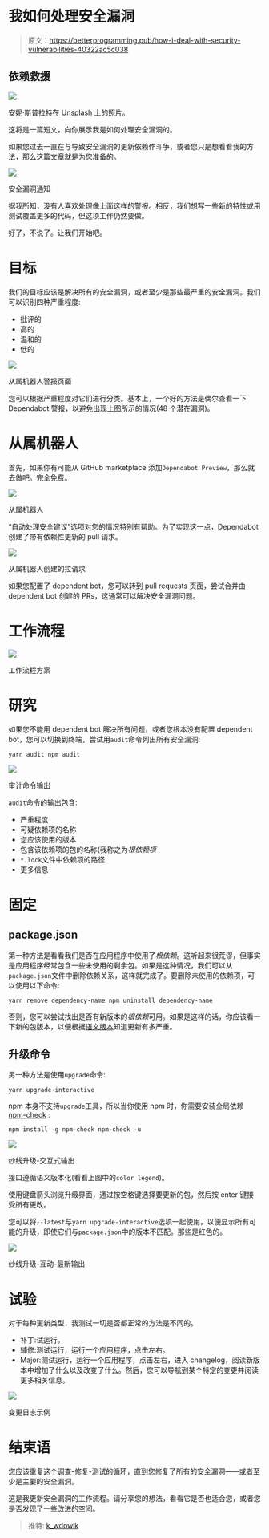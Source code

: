 # 我如何处理安全漏洞

> 原文：<https://betterprogramming.pub/how-i-deal-with-security-vulnerabilities-40322ac5c038>

## 依赖救援

![](img/a1b38f71ce2556450bf6af7664ab9aae.png)

安妮·斯普拉特在 [Unsplash](https://unsplash.com?utm_source=medium&utm_medium=referral) 上的照片。

这将是一篇短文，向你展示我是如何处理安全漏洞的。

如果您过去一直在与导致安全漏洞的更新依赖作斗争，或者您只是想看看我的方法，那么这篇文章就是为您准备的。

![](img/696cb350484fbed9ffa7a311e0ff6d47.png)

安全漏洞通知

据我所知，没有人喜欢处理像上面这样的警报。相反，我们想写一些新的特性或用测试覆盖更多的代码，但这项工作仍然要做。

好了，不说了。让我们开始吧。

# **目标**

我们的目标应该是解决所有的安全漏洞，或者至少是那些最严重的安全漏洞。我们可以识别四种严重程度:

*   批评的
*   高的
*   温和的
*   低的

![](img/2e1c434060b05d9eeaf12d4470ea1d78.png)

从属机器人警报页面

您可以根据严重程度对它们进行分类。基本上，一个好的方法是偶尔查看一下 Dependabot 警报，以避免出现上图所示的情况(48 个潜在漏洞)。

# 从属机器人

首先，如果你有可能从 GitHub marketplace 添加`Dependabot Preview`，那么就去做吧。完全免费。

![](img/e044eaf48d31c7c2e236b6b76a01e5b9.png)

从属机器人

“自动处理安全建议”选项对您的情况特别有帮助。为了实现这一点，Dependabot 创建了带有依赖性更新的 pull 请求。

![](img/4030c45ff1546afae4180deb35762468.png)

从属机器人创建的拉请求

如果您配置了 dependent bot，您可以转到 pull requests 页面，尝试合并由 dependent bot 创建的 PRs，这通常可以解决安全漏洞问题。

# 工作流程

![](img/04bb6a7750ef441c4c7685089660af50.png)

工作流程方案

# 研究

如果您不能用 dependent bot 解决所有问题，或者您根本没有配置 dependent bot，您可以切换到终端，尝试用`audit`命令列出所有安全漏洞:

```
yarn audit npm audit
```

![](img/a3394e9df2777e583a2af9c7bbaee1e1.png)

审计命令输出

`audit`命令的输出包含:

*   严重程度
*   可疑依赖项的名称
*   您应该使用的版本
*   包含该依赖项的包的名称(我称之为*根依赖项*
*   `*.lock`文件中依赖项的路径
*   更多信息

# 固定

## **package.json**

第一种方法是看看我们是否在应用程序中使用了*根依赖*。这听起来很荒谬，但事实是应用程序经常包含一些未使用的剩余包。如果是这种情况，我们可以从`package.json`文件中删除依赖关系，这样就完成了。要删除未使用的依赖项，可以使用以下命令:

```
yarn remove dependency-name npm uninstall dependency-name
```

否则，您可以尝试找出是否有新版本的*根依赖*可用。如果是这样的话，你应该看一下新的包版本，以便根据[语义版本](https://docs.npmjs.com/about-semantic-versioning)知道更新有多严重。

## 升级命令

另一种方法是使用`upgrade`命令:

```
yarn upgrade-interactive
```

npm 本身不支持`upgrade`工具，所以当你使用 npm 时，你需要安装全局依赖 [npm-check](https://www.npmjs.com/package/npm-check) :

```
npm install -g npm-check npm-check -u
```

![](img/79bd5f249d49937c013d055e0e9b45ed.png)

纱线升级-交互式输出

接口遵循语义版本化(看看上图中的`color legend`)。

使用键盘箭头浏览升级界面，通过按空格键选择要更新的包，然后按 enter 键接受所有更改。

您可以将`--latest`与`yarn upgrade-interactive`选项一起使用，以便显示所有可能的升级，即使它们与`package.json`中的版本不匹配。那些是红色的。

![](img/e4775184c94a949312a5bd32a5b6716c.png)

纱线升级-互动-最新输出

# 试验

对于每种更新类型，我测试一切是否都正常的方法是不同的。

*   补丁:试运行。
*   辅修:测试运行，运行一个应用程序，点击左右。
*   Major:测试运行，运行一个应用程序，点击左右，进入 changelog，阅读新版本中增加了什么以及改变了什么。然后，您可以导航到某个特定的变更并阅读更多相关信息。

![](img/27c1acd626f86ad09864d94410844c19.png)

变更日志示例

# 结束语

您应该重复这个调查-修复-测试的循环，直到您修复了所有的安全漏洞——或者至少是主要的安全漏洞。

这是我更新安全漏洞的工作流程。请分享您的想法，看看它是否也适合您，或者您是否发现了一些改进的空间。

> 推特: [k_wdowik](https://twitter.com/home?lang=pl)